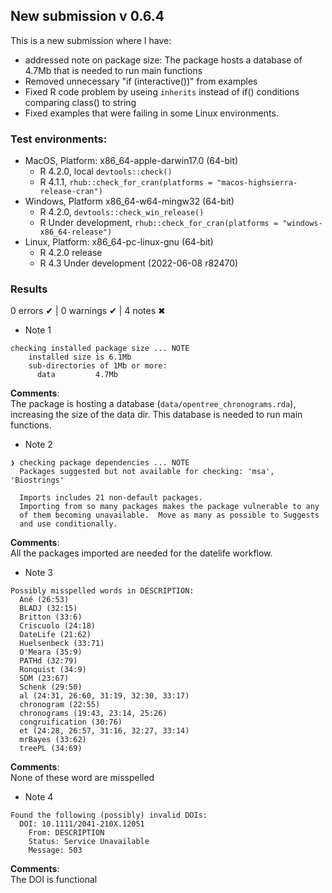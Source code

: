 ## New submission v 0.6.4
This is a new submission where I have:

* addressed note on package size: The package hosts a database of 4.7Mb that is needed to run main functions
* Removed unnecessary "if (interactive())" from examples
* Fixed R code problem by useing `inherits` instead of if() conditions comparing class() to string
* Fixed examples that were failing in some Linux environments.

### Test environments:

- MacOS, Platform: x86_64-apple-darwin17.0 (64-bit)
  - R 4.2.0, local `devtools::check()`
  - R 4.1.1, `rhub::check_for_cran(platforms = "macos-highsierra-release-cran")`
- Windows, Platform x86_64-w64-mingw32 (64-bit)
  - R 4.2.0, `devtools::check_win_release()`
  - R Under development, `rhub::check_for_cran(platforms = "windows-x86_64-release")`
- Linux, Platform: x86_64-pc-linux-gnu (64-bit)
  - R 4.2.0 release
  - R 4.3 Under development (2022-06-08 r82470)

### Results
0 errors ✔ | 0 warnings ✔ | 4 notes ✖

* Note 1

```
checking installed package size ... NOTE
    installed size is 6.1Mb
    sub-directories of 1Mb or more:
      data         4.7Mb
```

**Comments**: <br/>
The package is hosting a database (`data/opentree_chronograms.rda`), increasing the size of the data dir.
This database is needed to run main functions.


* Note 2

```
❯ checking package dependencies ... NOTE
  Packages suggested but not available for checking: 'msa', 'Biostrings'

  Imports includes 21 non-default packages.
  Importing from so many packages makes the package vulnerable to any
  of them becoming unavailable.  Move as many as possible to Suggests
  and use conditionally.
```
**Comments**: <br/>
All the packages imported are needed for the datelife workflow.

* Note 3

```
Possibly misspelled words in DESCRIPTION:
  Ané (26:53)
  BLADJ (32:15)
  Britton (33:6)
  Criscuolo (24:18)
  DateLife (21:62)
  Huelsenbeck (33:71)
  O'Meara (35:9)
  PATHd (32:79)
  Ronquist (34:9)
  SDM (23:67)
  Schenk (29:50)
  al (24:31, 26:60, 31:19, 32:30, 33:17)
  chronogram (22:55)
  chronograms (19:43, 23:14, 25:26)
  congruification (30:76)
  et (24:28, 26:57, 31:16, 32:27, 33:14)
  mrBayes (33:62)
  treePL (34:69)
```
**Comments**: <br/>
None of these word are misspelled

* Note 4

```
Found the following (possibly) invalid DOIs:
  DOI: 10.1111/2041-210X.12051
    From: DESCRIPTION
    Status: Service Unavailable
    Message: 503
```
**Comments**: <br/>
The DOI is functional

